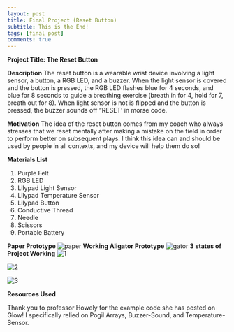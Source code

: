 ```yaml
---
layout: post
title: Final Project (Reset Button)
subtitle: This is the End!
tags: [final post]
comments: true
---
```


**Project Title: The Reset Button**

**Description**
The reset button is a wearable wrist device involving a light sensor, a button, a RGB LED, and a buzzer. When the light sensor is covered and the button is pressed, the RGB LED flashes blue for 4 seconds, and blue for 8 seconds to guide a breathing exercise (breath in for 4, hold for 7, breath out for 8). When light sensor is not  is flipped and the button is pressed, the buzzer sounds off “RESET’ in morse code.


**Motivation**
The idea of the reset button comes from my coach who always stresses that we reset mentally after making a mistake on the field in order to perform better on subsequent plays. I think this idea can and should be used by people in all contexts, and my device will help them do so!

**Materials List**
1. Purple Felt
2. RGB LED
3. Lilypad Light Sensor
4. Lilypad Temperature Sensor
5. Lilypad Button
6. Conductive Thread
7. Needle
8. Scissors
9. Portable Battery

**Paper Prototype**
![paper](https://github.com/iangdp/iangdp.github.io/blob/master/assets/img/Final%20Project%20Paper%20Prototype.png?raw=true)
**Working Aligator Prototype**
![gator](https://github.com/iangdp/iangdp.github.io/blob/master/assets/img/Screen%20Shot%202023-05-11%20at%2010.29.13%20PM.png?raw=true)
**3 states of Project Working**
![1](https://github.com/iangdp/iangdp.github.io/blob/master/Screen%20Shot%202023-05-11%20at%2010.25.09%20PM.png?raw=true)

![2](https://github.com/iangdp/iangdp.github.io/blob/master/Screen%20Shot%202023-05-11%20at%2010.25.24%20PM.png?raw=true)

![3](https://github.com/iangdp/iangdp.github.io/blob/master/Screen%20Shot%202023-05-11%20at%2010.25.34%20PM.png?raw=true)

**Resources Used**

Thank you to professor Howely for the example code she has posted on Glow! I specifically relied on Pogil Arrays, Buzzer-Sound, and Temperature-Sensor.

